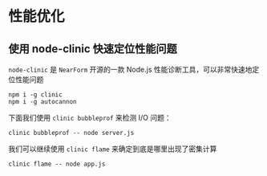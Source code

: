 # 性能优化

## 使用 node-clinic 快速定位性能问题

`node-clinic` 是 
`NearForm` 开源的一款 Node.js 性能诊断工具，可以非常快速地定位性能问题


```
npm i -g clinic
npm i -g autocannon
```

下面我们使用 `clinic bubbleprof` 来检测 I/O 问题：

`clinic bubbleprof -- node server.js`


我们可以继续使用 `clinic flame` 来确定到底是哪里出现了密集计算

`clinic flame -- node app.js`